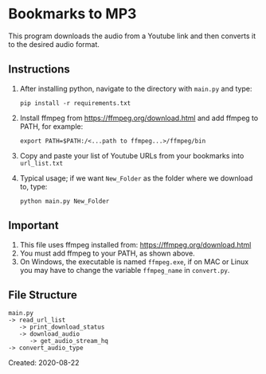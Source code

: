 # Bookmarks to MP3
This program downloads the audio from a Youtube link and then converts it to the desired audio format.

## Instructions
1. After installing python, navigate to the directory with ```main.py``` and type:

    ```pip install -r requirements.txt```
2. Install ffmpeg from https://ffmpeg.org/download.html 
and add ffmpeg to PATH, for example:

    ```export PATH=$PATH:/<...path to ffmpeg...>/ffmpeg/bin```
3. Copy and paste your list of Youtube URLs from your bookmarks into ```url_list.txt```
4. Typical usage; if we want ```New_Folder``` as the folder where we download to, type:

    ```python main.py New_Folder```

## Important
1) This file uses ffmpeg installed from: https://ffmpeg.org/download.html
2) You must add ffmpeg to your PATH, as shown above.
3) On Windows, the executable is named ```ffmpeg.exe```, if on MAC or Linux you
   may have to change the variable ```ffmpeg_name``` in ```convert.py```.

## File Structure
    main.py
    -> read_url_list
       -> print_download_status
       -> download_audio
          -> get_audio_stream_hq
    -> convert_audio_type

Created: 2020-08-22
